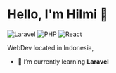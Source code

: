 # Hello, I'm Hilmi 👋

![Laravel](https://img.shields.io/badge/Laravel-Beginner-red)
![PHP](https://img.shields.io/badge/PHP-Beginner-lightblue)
![React](https://img.shields.io/badge/React-Beginner-blue)

WebDev located in Indonesia,

- 🌱 I’m currently learning **Laravel**
